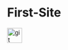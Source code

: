 # First-Site

<img src="https://cdn.jsdelivr.net/gh/devicons/devicon/icons/git/git-original.svg" alt="git" width="35" height="35"/>

